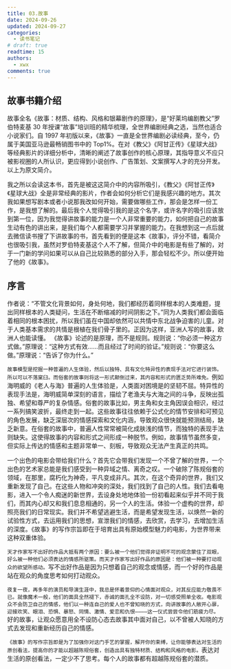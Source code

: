 ```yaml
---
title: 03.故事
date: 2024-09-26
updated: 2024-09-27
categories:
  - 读书笔记
# draft: true
readtime: 15
authors:
  - xwx
comments: true
---
```


<!-- # 故事 -->

## 故事书籍介绍

故事全名《故事：材质、结构、风格和银幕剧作的原理》，是“好莱坞编剧教父”罗伯特麦基 30 年授课“故事”培训班的精华梳理，全世界编剧经典之选，当然也适合小说家们。自 1997 年初版以来，《故事》一直是全世界编剧必读经典，至今，仍属于美国亚马逊最畅销图书中的 Top1%。在对《教父》《阿甘正传》《星球大战》等经典影片的详细分析中，清晰的阐述了故事创作的核心原理，其指导意义不应只被影视圈的人所认识，更应得到小说创作、广告策划、文案撰写人才的充分开发。
以上为原文简介。

我之所以会读这本书，首先是被这这简介中的内容所吸引，《教父》《阿甘正传》《星球大战》全是非常经典的影片，作者会如何分析它们是我感兴趣的地方。其次我如果想写剧本或者小说那我改如何开始，需要做哪些工作，那会是怎样一份工作，是我想了解的。最后我个人觉得吸引我的是这个名字，或许名字的吸引应该放到第一位，因为我觉得讲故事的能力是一个人非常重要的能力，如何把自己的故事生动有色的讲出来，是我们每个人都需要学习并掌握的能力。在我想到这一点后就去微信读书搜了下讲故事的书，首先看到的便是这本《故事》，评分不错，看简介也很吸引我，虽然对罗伯特麦基这个人不了解，但简介中的电影是有些了解的，对于一门新的学问如果可以从自己比较熟悉的部分入手，那会轻松不少。所以便开始了他的《故事》。

## 序言

作者说：“不管文化背景如何，身处何地，我们都经历着同样根本的人类难题，提出同样根本的人类疑问，生活在不断缩减的时间阴影之下。”同为人类我们都会面临着相同的根本困扰，所以我们虽在中国却依然可以共情中东北战争迫害的儿童。对于人类基本需求的共情是根植在我们骨子里的。正因为这样，亚洲人写的故事，欧洲人也能读懂。
《故事》论述的是原理，而不是规则。规则说：“你必须一种这方式做。”原理说：“这种方式有效……而且经过了时间的验证。”规则说：“你要这么做。”原理说：“告诉了你为什么。”

`故事模型是挖掘一种普遍的人生体验，然后以独特、具有文化特异性的表现手法对它进行装饰。所以可以不落窠臼。而俗套的故事则将这一形式颠倒过来，其内容和形式的匮乏势所难免。`例如海明威的《老人与海》普遍的人生体验是，人类面对困境是的坚韧不屈。特异性的表现手法是，海明威简单深刻的语言，描绘了老渔夫与大海之间的斗争，反映出孤独、希望和尊严的复杂情感。俗套的故事比如，男主角和女主角因误会相识，经过一系列搞笑波折，最终走到一起。这些故事往往依赖于公式化的情节安排和可预见的角色发展，缺乏深层次的情感探索和文化内涵，导致观众很快就能预测结局，缺乏新意。在俗套的故事中，普遍人性常常被简化成肤浅的情节，而独特的表现手法则缺失。这使得故事的内容和形式之间形成一种脱节。例如，故事情节虽然多变，但实际上传达的情感和主题非常单一、刻板，导致观众无法产生真正的共鸣。

一个出色的电影会带给我们什么？首先它会带我们发现一个不曾了解的世界，一个出色的艺术家总能是我们感受到一种异域之情、离奇之叹。一个破除了陈规俗套的领域，在那里，腐朽化为神奇，平凡变成非凡。其次，在这个奇异的世界，我们又重新发现了自己。在这些人物和冲突的深处，我们找到了自己的人性。我们去看电影，进入一个令人痴迷的新世界，去设身处地地体验一份初看起来似乎并不同于我们，而其内心却又和我们息息相通的，另一个人的生活。体验一个虚构的世界，却照亮我们的日常现实。我们并不希望逃避生活，而是希望发现生活，以焕然一新的试验性方式，去运用我们的思想，宣泄我们的情感，去欣赏，去学习，去增加生活的深度。《故事》的写作宗旨即在于培育出具有原始模型魅力的电影，为世界带来这种双重体验。

`天才作家写不出好的作品大抵有两个原因：要么被一个他们觉得非证明不可的观念蒙住了双眼，好么被一种他们必须表达的情感所驱策。而天才作家写出好作品的原因是：他们被一种要打动观众的欲望所感动。`写不出好作品是因为只想着自己的观念或情感，而一个好的作品是站在观众的角度思考如何打动观众。

`夜复一夜，再多年的演员和导演生涯中，我总是怀着景仰的心情面对观众，对其反应能力敬畏不已。就像魔术一般，他们的面具全然褪下，赤诚的面孔全不设防，对一切感受照单全收。电影观众不会防卫自己的情感，他们以一种连自己的爱人也不曾知晓的方式，向讲故事的人敞开心扉，迎接欢笑、眼泪、恐惧、暴怒、同情、激情、爱恋和仇恨————这一仪式尝尝令他们筋疲力尽。`好的故事，让观众愿意用全不设防心态去故事其中面对自己，以不曾被人知晓的方式去发现和重新经历自己的情感。

`《故事》的写作宗旨即是为了加强你对这门手艺的掌握，解开你的束缚，让你能够表达对生活的原创看法，提高你的才能以超越陈规俗套，创造出具有独特材质、结构和风格的电影。`表达对生活的原创看法，一定少不了思考。每个人的故事都有超越陈规俗套的潜质。
